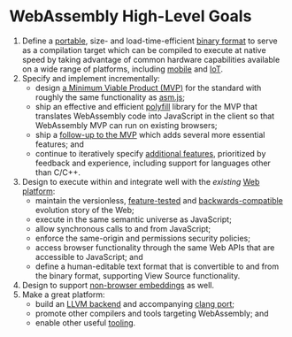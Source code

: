 # WebAssembly High-Level Goals

1. Define a [portable](Portability.md), size- and load-time-efficient
   [binary format](MVP.md#binary-format) to serve as a compilation target which
   can be compiled to execute at native speed by taking advantage of common
   hardware capabilities available on a wide range of platforms, including
   [mobile](http://en.wikipedia.org/wiki/Mobile_device) and
   [IoT](http://en.wikipedia.org/wiki/Internet_of_Things).
2. Specify and implement incrementally:
    * design [a Minimum Viable Product (MVP)](MVP.md) for the standard with
      roughly the same functionality as [asm.js](http://asmjs.org);
    * ship an effective and efficient [polyfill](Polyfill.md) library for the
      MVP that translates WebAssembly code into JavaScript in the client so that
      WebAssembly MVP can run on existing browsers;
    * ship a [follow-up to the MVP](PostMVP.md) which adds several more
      essential features; and
    * continue to iteratively specify [additional features](FutureFeatures.md),
      prioritized by feedback and experience, including support for languages
      other than C/C++.
3. Design to execute within and integrate well with the *existing*
   [Web platform](Web.md):
    * maintain the versionless, [feature-tested](FeatureTest.md) and
      [backwards-compatible](BinaryEncoding.md#backwards-compatibility)
      evolution story of the Web;
    * execute in the same semantic universe as JavaScript;
    * allow synchronous calls to and from JavaScript;
    * enforce the same-origin and permissions security policies;
    * access browser functionality through the same Web APIs that are accessible
      to JavaScript; and
    * define a human-editable text format that is convertible to and from the
      binary format, supporting View Source functionality.
4. Design to support [non-browser embeddings](NonWeb.md) as well.
5. Make a great platform:
    * build an [LLVM backend](https://github.com/WebAssembly/llvm) and
      accompanying [clang port](https://github.com/WebAssembly/clang);
    * promote other compilers and tools targeting WebAssembly; and
    * enable other useful [tooling](Tooling.md).
